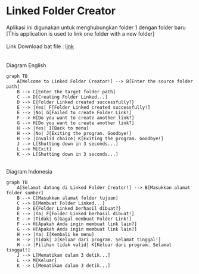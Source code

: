 # Linked Folder Creator
Aplikasi ini digunakan untuk menghubungkan folder 1 dengan folder baru
<br>
[This application is used to link one folder with a new folder]
<br>
<br>Link Download bat file : [link](start.bat)
<br>
<br>
<br>Diagram English

```mermaid
graph TB
    A[Welcome to Linked Folder Creator!] --> B[Enter the source folder path]
    B --> C[Enter the target folder path]
    C --> D[Creating Folder Linked...]
    D --> E{Folder Linked created successfully?}
    E --> |Yes| F[Folder Linked created successfully!]
    E --> |No| G[Failed to create Folder Link!]
    F --> H[Do you want to create another link?]
    G --> H[Do you want to create another link?]
    H --> |Yes| I[Back to menu]
    H --> |No| J[Exiting the program. Goodbye!]
    H --> |Invalid choice| K[Exiting the program. Goodbye!]
    J --> L[Shutting down in 3 seconds...]
    L --> M[Exit]
    K --> L[Shutting down in 3 seconds...]
```
<br>Diagram Indonesia

```mermaid
graph TB
    A[Selamat datang di Linked Folder Creator!] --> B[Masukkan alamat folder sumber]
    B --> C[Masukkan alamat folder tujuan]
    C --> D[Membuat Folder Linked...]
    D --> E{Folder Linked berhasil dibuat?}
    E --> |Ya| F[Folder Linked berhasil dibuat!]
    E --> |Tidak| G[Gagal membuat Folder Link!]
    F --> H[Apakah Anda ingin membuat link lain?]
    G --> H[Apakah Anda ingin membuat link lain?]
    H --> |Ya| I[Kembali ke menu]
    H --> |Tidak| J[Keluar dari program. Selamat tinggal!]
    H --> |Pilihan tidak valid| K[Keluar dari program. Selamat tinggal!]
    J --> L[Mematikan dalam 3 detik...]
    L --> M[Keluar]
    K --> L[Mematikan dalam 3 detik...]
```
 
